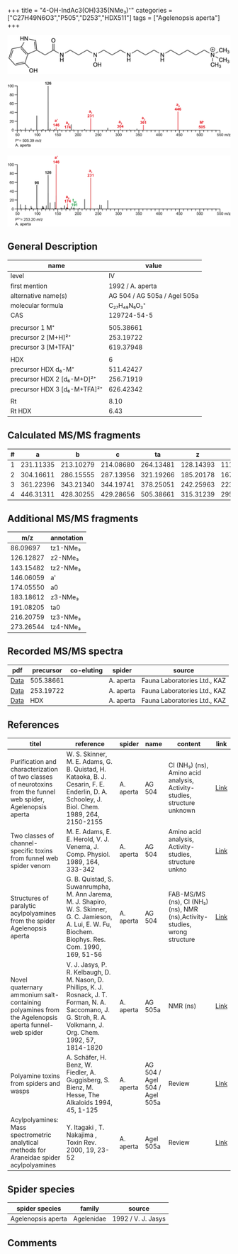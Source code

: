 +++
title = "4-OH-IndAc3(OH)335(NMe₃)⁺"
categories = ["C27H49N6O3","P505","D253","HDX511"]
tags = ["Agelenopsis aperta"]
+++

![](/img/4-OH-IndAc3(OH)335(NMe3).png)

![](/img_MSMS/505_4-OH-IndAc3(OH)335(NMe3)_Aa.png?classes=border)

![](/img_MSMS/505_4-OH-IndAc3(OH)335(NMe3)_Aa_2.png?classes=border)

## General Description

| name                         | value                        |
|------------------------------|------------------------------|
| level                        | IV                           |
| first mention                | 1992 / A. aperta             |
| alternative name(s)          | AG 504 / AG 505a / Agel 505a |
| molecular formula            | C₂₇H₄₉N₆O₃⁺                  |
| CAS                          | 129724-54-5                  |
|                              |                              |
| precursor 1 M⁺               | 505.38661                    |
| precursor 2 [M+H]²⁺          | 253.19722                    |
| precursor 3 [M+TFA]⁺         | 619.37948                    |
|                              |                              |
| HDX                          | 6                            |
| precursor HDX   d₆-M⁺        | 511.42427                    |
| precursor HDX 2 [d₆-M+D]²⁺   | 256.71919                    |
| precursor HDX 3 [d₆-M+TFA]²⁺ | 626.42342                    |
|                              |                              |
| Rt                           | 8.10                         |
| Rt HDX                       | 6.43                         |

## Calculated MS/MS fragments

| # | a         | b         | c         | ta        | z         | y         | tz        |
|---|-----------|-----------|-----------|-----------|-----------|-----------|-----------|
| 1 | 231.11335 | 213.10279 | 214.08680 | 264.13481 | 128.14393 | 111.11738 | 146.17830 |
| 2 | 304.16611 | 286.15555 | 287.13956 | 321.19266 | 185.20178 | 167.16740 | 203.23615 |
| 3 | 361.22396 | 343.21340 | 344.19741 | 378.25051 | 242.25963 | 223.21743 | 276.28891 |
| 4 | 446.31311 | 428.30255 | 429.28656 | 505.38661 | 315.31239 | 295.26236 | 333.34676 |

## Additional MS/MS fragments

| m/z       | annotation |
|-----------|------------|
| 86.09697  | tz1-NMe₃   |
| 126.12827 | z2-NMe₃    |
| 143.15482 | tz2-NMe₃   |
| 146.06059 | a'         |
| 174.05550 | a0         |
| 183.18612 | z3-NMe₃    |
| 191.08205 | ta0        |
| 216.20759 | tz3-NMe₃   |
| 273.26544 | tz4-NMe₃   |

## Recorded MS/MS spectra

| pdf                                                           | precursor | co-eluting | spider    | source                       |
|---------------------------------------------------------------|-----------|------------|-----------|------------------------------|
| [Data](/pdf/A-aperta/505_4-OH-IndAc3(OH)335(NMe3)_Aa.pdf)     | 505.38661 |            | A. aperta | Fauna Laboratories Ltd., KAZ |
| [Data](/pdf/A-aperta/505_4-OH-IndAc3(OH)335(NMe3)_Aa_2.pdf)   | 253.19722 |            | A. aperta | Fauna Laboratories Ltd., KAZ |
| [Data](/pdf/A-aperta/505_4-OH-IndAc3(OH)335(NMe3)_Aa_HDX.pdf) | HDX       |            | A. aperta | Fauna Laboratories Ltd., KAZ |

## References

| titel                                                                                                          | reference                                                                                                                                                           | spider    | name                          | content                                                                   | link                                                                        |
|----------------------------------------------------------------------------------------------------------------|---------------------------------------------------------------------------------------------------------------------------------------------------------------------|-----------|-------------------------------|---------------------------------------------------------------------------|-----------------------------------------------------------------------------|
| Purification and characterization of two classes of neurotoxins from the funnel web spider, Agelenopsis aperta | W. S. Skinner, M. E. Adams, G. B. Quistad, H. Kataoka, B. J. Cesarin, F. E. Enderlin, D. A. Schooley, J. Biol. Chem. 1989, 264, 2150-2155                           | A. aperta | AG 504                        | CI (NH₃) (ns), Amino acid analysis, Activity-studies, structure unknown   | [Link](http://www.jbc.org/content/264/4/2150)                               |
| Two classes of channel-specific toxins from funnel web spider venom                                            | M. E. Adams, E. E. Herold, V. J. Venema, J. Comp. Physiol. 1989, 164, 333-342                                                                                       | A. aperta | AG 504                        | Amino acid analysis, Activity-studies, structure unkno                    | [Link](https://link.springer.com/article/10.1007/BF00612993)                |
| Structures of paralytic acylpolyamines from the spider Agelenopsis aperta                                      | G. B. Quistad, S. Suwanrumpha, M. Ann Jarema, M. J. Shapiro, W. S. Skinner, G. C. Jamieson, A. Lui, E. W. Fu, Biochem. Biophys. Res. Com. 1990, 169, 51-56          | A. aperta | AG 504                        | FAB-MS/MS (ns), CI (NH₃) (ns), NMR (ns),Activity-studies, wrong structure | [Link](https://www.sciencedirect.com/science/article/pii/0006291X9091431Q)  |
| Novel quaternary ammonium salt-containing polyamines from the Agelenopsis aperta funnel-web spider             | V. J. Jasys, P. R. Kelbaugh, D. M. Nason, D. Phillips, K. J. Rosnack, J. T. Forman, N. A. Saccomano, J. G. Stroh, R. A. Volkmann, J. Org. Chem. 1992, 57, 1814-1820 | A. aperta | AG 505a                       | NMR (ns)                                                                  | [Link](https://pubs.acs.org/doi/abs/10.1021/jo00032a039)                    |
| Polyamine toxins from spiders and wasps                                                                        | A. Schäfer, H. Benz, W. Fiedler, A. Guggisberg, S. Bienz, M. Hesse, The Alkaloids 1994, 45, 1-125                                                                   | A. aperta | AG 504 / Agel 504 / Agel 505a | Review                                                                    | [Link](https://www.sciencedirect.com/science/article/pii/S009995980860276X) |
| Acylpolyamines: Mass spectrometric analytical methods for Araneidae spider acylpolyamines                      | Y. Itagaki , T. Nakajima , Toxin Rev. 2000, 19, 23-52                                                                                                               | A. aperta | Agel 505a                     | Review                                                                    | [Link](https://www.tandfonline.com/doi/abs/10.1081/TXR-100100314)           | 

## Spider species

| spider species     | family     | source             |
|--------------------|------------|--------------------|
| Agelenopsis aperta | Agelenidae | 1992 / V. J. Jasys |

## Comments